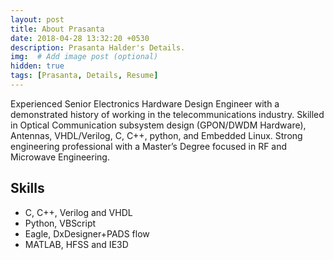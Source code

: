 ```yaml
---
layout: post
title: About Prasanta
date: 2018-04-28 13:32:20 +0530
description: Prasanta Halder's Details. 
img:  # Add image post (optional)
hidden: true
tags: [Prasanta, Details, Resume]
---
```




Experienced Senior Electronics Hardware Design Engineer with a demonstrated history of working in the telecommunications industry. Skilled in Optical Communication subsystem design (GPON/DWDM Hardware), Antennas, VHDL/Verilog, C, C++, python, and Embedded Linux. Strong engineering professional with a Master’s Degree focused in RF and Microwave Engineering. 


## Skills

  *	C, C++, Verilog and VHDL
  * Python, VBScript
  * Eagle, DxDesigner+PADS flow
  *	MATLAB, HFSS and IE3D

